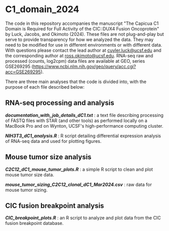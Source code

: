 # C1_domain_2024

The code in this repository accompanies the manuscript "The Capicua C1 Domain is Required for Full Activity of the CIC::DUX4 Fusion Oncoprotein" by Luck, Jacobs, and Okimoto (2024). 
These files are not plug-and-play but serve to provide transparency for how we analyzed the data. They may need to be modified for use in different environments or with different data.
With questions please contact the lead author at cuyler.luck@ucsf.edu and the corresponding author at ross.okimoto@ucsf.edu.
RNA-seq raw and processed (counts, log2cpm) data files are available at GEO, series GSE269295 (https://www.ncbi.nlm.nih.gov/geo/query/acc.cgi?acc=GSE269295).

There are three main analyses that the code is divided into, with the purpose of each file described below:

## RNA-seq processing and analysis

***documentation_with_job_details_dC1.txt*** : a text file describing processing of FASTQ files with STAR (and other tools) as performed locally on a MacBook Pro and on Wynton, UCSF's high-performance computing cluster.

***NIH3T3_dC1_analysis.R*** : R script detailing differential expression analysis of RNA-seq data and used for plotting figures.

## Mouse tumor size analysis

***C2C12_dC1_mouse_tumor_plots.R*** : a simple R script to clean and plot mouse tumor size data.

***mouse_tumor_sizing_C2C12_clonal_dC1_Mar2024.csv*** : raw data for mouse tumor sizing.

## CIC fusion breakpoint analysis

***CIC_breakpoint_plots.R*** : an R script to analyze and plot data from the CIC fusion breakpoint database.
